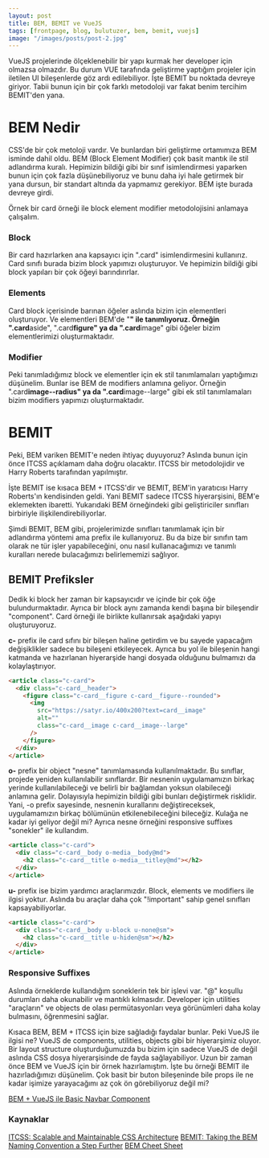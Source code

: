 ```yaml
---
layout: post
title: BEM, BEMIT ve VueJS
tags: [frontpage, blog, bulutuzer, bem, bemit, vuejs]
image: "/images/posts/post-2.jpg"
---
```


VueJS projelerinde ölçeklenebilir bir yapı kurmak her developer için olmazsa olmazdır. Bu durum VUE tarafında geliştirme yaptığım projeler için iletilen UI bileşenlerde göz ardı edilebiliyor. İşte BEMIT bu noktada devreye giriyor. Tabii bunun için bir çok farklı metodoloji var fakat benim tercihim BEMIT'den yana.

# BEM Nedir

CSS'de bir çok metoloji vardır. Ve bunlardan biri geliştirme ortamımıza BEM isminde dahil oldu. BEM (Block Element Modifier) çok basit mantık ile stil adlandırma kuralı. Hepimizin bildiği gibi bir sınıf isimlendirmesi yaparken bunun için çok fazla düşünebiliyoruz ve bunu daha iyi hale getirmek bir yana dursun, bir standart altında da yapmamız gerekiyor. BEM işte burada devreye girdi.

Örnek bir card örneği ile block element modifier metodolojisini anlamaya çalışalım.

### Block

Bir card hazırlarken ana kapsayıcı için ".card" isimlendirmesini kullanırız. Card sınıfı burada bizim block yapımızı oluşturuyor. Ve hepimizin bildiği gibi block yapıları bir çok öğeyi barındırırlar.

### Elements

Card block içerisinde barınan öğeler aslında bizim için elementleri oluşturuyor. Ve elementleri BEM'de "**" ile tanımlıyoruz. Örneğin ".card**aside", ".card**figure" ya da ".card**image" gibi öğeler bizim elementlerimizi oluşturmaktadır.

### Modifier

Peki tanımladığımız block ve elementler için ek stil tanımlamaları yaptığımızı düşünelim. Bunlar ise BEM de modifiers anlamına geliyor. Örneğin ".card**image--radius" ya da ".card**image--large" gibi ek stil tanımlamaları bizim modifiers yapımızı oluşturmaktadır.

# BEMIT

Peki, BEM variken BEMIT'e neden ihtiyaç duyuyoruz? Aslında bunun için önce ITCSS açıklamam daha doğru olacaktır. ITCSS bir metodolojidir ve Harry Roberts tarafından yapılmıştır.

İşte BEMIT ise kısaca BEM + ITCSS'dir ve BEMIT, BEM'in yaratıcısı Harry Roberts'ın kendisinden geldi. Yani BEMIT sadece ITCSS hiyerarşisini, BEM'e eklemekten ibaretti. Yukarıdaki BEM örneğindeki gibi geliştiriciler sınıfları birbiriyle ilişkilendirebiliyorlar.

Şimdi BEMIT, BEM gibi, projelerimizde sınıfları tanımlamak için bir adlandırma yöntemi ama prefix ile kullanıyoruz. Bu da bize bir sınıfın tam olarak ne tür işler yapabileceğini, onu nasıl kullanacağımızı ve tanımlı kuralları nerede bulacağımızı belirlememizi sağlıyor.

## BEMIT Prefiksler

Dedik ki block her zaman bir kapsayıcıdır ve içinde bir çok öğe bulundurmaktadır. Ayrıca bir block aynı zamanda kendi başına bir bileşendir "component". Card örneği ile birlikte kullanırsak aşağıdaki yapıyı oluşturuyoruz.

**c-** prefix ile card sıfını bir bileşen haline getirdim ve bu sayede yapacağım değişiklikler sadece bu bileşeni etkileyecek. Ayrıca bu yol ile bileşenin hangi katmanda ve hazırlanan hiyerarşide hangi dosyada olduğunu bulmamızı da kolaylaştırıyor.

```html
<article class="c-card">
  <div class="c-card__header">
    <figure class="c-card__figure c-card__figure--rounded">
      <img
        src="https://satyr.io/400x200?text=card__image"
        alt=""
        class="c-card__image c-card__image--large"
      />
    </figure>
  </div>
</article>
```

**o-** prefix bir object "nesne" tanımlamasında kullanılmaktadır. Bu sınıflar, projede yeniden kullanılabilir sınıflardır. Bir nesnenin uygulamamızın birkaç yerinde kullanılabileceği ve belirli bir bağlamdan yoksun olabileceği anlamına gelir. Dolayısıyla hepimizin bildiği gibi bunları değiştirmek risklidir. Yani, -o prefix sayesinde, nesnenin kurallarını değiştireceksek, uygulamamızın birkaç bölümünün etkilenebileceğini bileceğiz. Kulağa ne kadar iyi geliyor değil mi? Ayrıca nesne örneğini responsive suffixes "sonekler" ile kullandım.

```html
<article class="c-card">
  <div class="c-card__body o-media__body@md">
    <h2 class="c-card__title o-media__titley@md"></h2>
  </div>
</article>
```

**u-** prefix ise bizim yardımcı araçlarımızdır. Block, elements ve modifiers ile ilgisi yoktur. Aslında bu araçlar daha çok "!important" sahip genel sınıfları kapsayabiliyorlar.

```html
<article class="c-card">
  <div class="c-card__body u-block u-none@sm">
    <h2 class="c-card__title u-hiden@sm"></h2>
  </div>
</article>
```

### Responsive Suffixes

Aslında örneklerde kullandığım soneklerin tek bir işlevi var. "@" koşullu durumları daha okunabilir ve mantıklı kılmasıdır. Developer için utilities "araçların" ve objects de olası permütasyonları veya görünümleri daha kolay bulmasını, öğrenmesini sağlar.

Kısaca BEM, BEM + ITCSS için bize sağladığı faydalar bunlar. Peki VueJS ile ilgisi ne? VueJS de components, utilities, objects gibi bir hiyerarşimiz oluyor. Bir layout structure oluşturduğumuzda bu bizim için sadece VueJS de değil aslında CSS dosya hiyerarşisinde de fayda sağlayabiliyor. Uzun bir zaman önce BEM ve VueJS için bir örnek hazırlamıştım. İşte bu örneği BEMIT ile hazırladığımızı düşünelim. Çok basit bir buton bileşeninde bile props ile ne kadar işimize yarayacağımı az çok ön görebiliyoruz değil mi?

[BEM + VueJS ile Basic Navbar Component](https://github.com/bulutuzer/vue-bem-navbar-component)

### Kaynaklar

[ITCSS: Scalable and Maintainable CSS Architecture](https://www.xfive.co/blog/itcss-scalable-maintainable-css-architecture/)
[BEMIT: Taking the BEM Naming Convention a Step Further](https://csswizardry.com/2015/08/bemit-taking-the-bem-naming-convention-a-step-further/)
[BEM Cheet Sheet](https://bem-cheat-sheet.9elements.com/)
